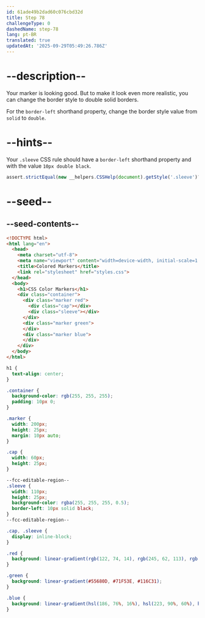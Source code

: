 ```yaml
---
id: 61ade49b2dad60c076cbd32d
title: Step 78
challengeType: 0
dashedName: step-78
lang: pt-BR
translated: true
updatedAt: '2025-09-29T05:49:26.786Z'
---
```


# --description--

Your marker is looking good. But to make it look even more realistic, you can change the border style to double solid borders.

For the `border-left` shorthand property, change the border style value from `solid` to `double`.

# --hints--

Your `.sleeve` CSS rule should have a `border-left` shorthand property and with the value `10px double black`.

```js
assert.strictEqual(new __helpers.CSSHelp(document).getStyle('.sleeve')?.borderLeft, '10px double black');
```

# --seed--

## --seed-contents--

```html
<!DOCTYPE html>
<html lang="en">
  <head>
    <meta charset="utf-8">
    <meta name="viewport" content="width=device-width, initial-scale=1.0">
    <title>Colored Markers</title>
    <link rel="stylesheet" href="styles.css">
  </head>
  <body>
    <h1>CSS Color Markers</h1>
    <div class="container">
      <div class="marker red">
        <div class="cap"></div>
        <div class="sleeve"></div>
      </div>
      <div class="marker green">
      </div>
      <div class="marker blue">
      </div>
    </div>
  </body>
</html>
```

```css
h1 {
  text-align: center;
}

.container {
  background-color: rgb(255, 255, 255);
  padding: 10px 0;
}

.marker {
  width: 200px;
  height: 25px;
  margin: 10px auto;
}

.cap {
  width: 60px;
  height: 25px;
}

--fcc-editable-region--
.sleeve {
  width: 110px;
  height: 25px;
  background-color: rgba(255, 255, 255, 0.5);
  border-left: 10px solid black;
}
--fcc-editable-region--

.cap, .sleeve {
  display: inline-block;
}

.red {
  background: linear-gradient(rgb(122, 74, 14), rgb(245, 62, 113), rgb(162, 27, 27));
}

.green {
  background: linear-gradient(#55680D, #71F53E, #116C31);
}

.blue {
  background: linear-gradient(hsl(186, 76%, 16%), hsl(223, 90%, 60%), hsl(240, 56%, 42%));
}

```

